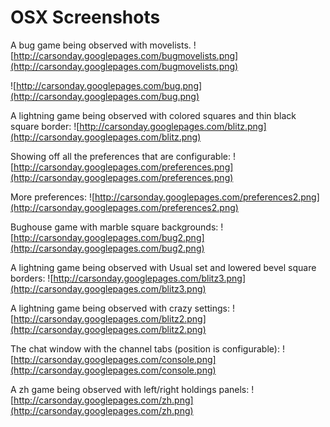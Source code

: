 # OSX Screenshots #

A bug game being observed with movelists.
![http://carsonday.googlepages.com/bugmovelists.png](http://carsonday.googlepages.com/bugmovelists.png)

![http://carsonday.googlepages.com/bug.png](http://carsonday.googlepages.com/bug.png)

A lightning game being observed with colored squares and thin black square border:
![http://carsonday.googlepages.com/blitz.png](http://carsonday.googlepages.com/blitz.png)

Showing off all the preferences that are configurable:
![http://carsonday.googlepages.com/preferences.png](http://carsonday.googlepages.com/preferences.png)

More preferences:
![http://carsonday.googlepages.com/preferences2.png](http://carsonday.googlepages.com/preferences2.png)

Bughouse game with marble square backgrounds:
![http://carsonday.googlepages.com/bug2.png](http://carsonday.googlepages.com/bug2.png)

A lightning game being observed with Usual set and lowered bevel square borders:
![http://carsonday.googlepages.com/blitz3.png](http://carsonday.googlepages.com/blitz3.png)

A lightning game being observed with crazy settings:
![http://carsonday.googlepages.com/blitz2.png](http://carsonday.googlepages.com/blitz2.png)

The chat window with the channel tabs (position is configurable):
![http://carsonday.googlepages.com/console.png](http://carsonday.googlepages.com/console.png)

A zh game being observed with left/right holdings panels:
![http://carsonday.googlepages.com/zh.png](http://carsonday.googlepages.com/zh.png)